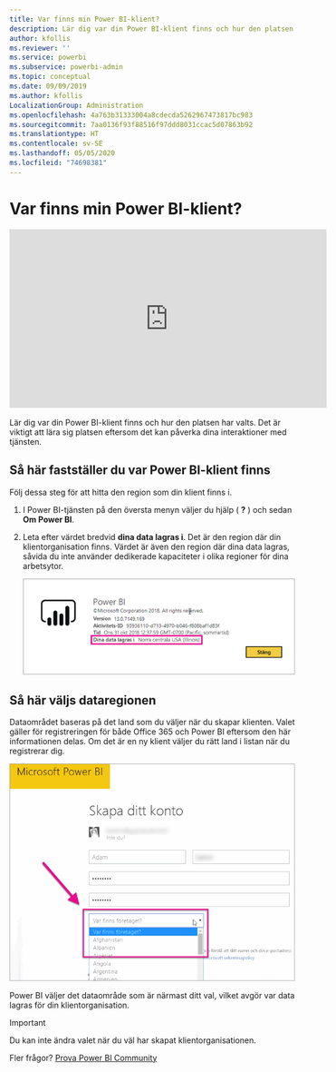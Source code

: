 ```yaml
---
title: Var finns min Power BI-klient?
description: Lär dig var din Power BI-klient finns och hur den platsen har valts. Det här är viktigt att lära sig eftersom det kan påverka dina interaktioner med tjänsten.
author: kfollis
ms.reviewer: ''
ms.service: powerbi
ms.subservice: powerbi-admin
ms.topic: conceptual
ms.date: 09/09/2019
ms.author: kfollis
LocalizationGroup: Administration
ms.openlocfilehash: 4a763b31333004a8cdecda5262967473817bc983
ms.sourcegitcommit: 7aa0136f93f88516f97ddd8031ccac5d07863b92
ms.translationtype: HT
ms.contentlocale: sv-SE
ms.lasthandoff: 05/05/2020
ms.locfileid: "74698381"
---
```

# <a name="where-is-my-power-bi-tenant-located"></a>Var finns min Power BI-klient?

<iframe width="560" height="315" src="https://www.youtube.com/embed/0fOxaHJPvdM?showinfo=0" frameborder="0" allowfullscreen></iframe>

Lär dig var din Power BI-klient finns och hur den platsen har valts. Det är viktigt att lära sig platsen eftersom det kan påverka dina interaktioner med tjänsten.

## <a name="how-to-determine-where-your-power-bi-tenant-is-located"></a>Så här fastställer du var Power BI-klient finns

Följ dessa steg för att hitta den region som din klient finns i.

1. I Power BI-tjänsten på den översta menyn väljer du hjälp ( **?** ) och sedan **Om Power BI**.

1. Leta efter värdet bredvid **dina data lagras i**. Det är den region där din klientorganisation finns. Värdet är även den region där dina data lagras, såvida du inte använder dedikerade kapaciteter i olika regioner för dina arbetsytor.

    ![Dataområde](media/service-admin-where-is-my-tenant-located/power-bi-data-region.png)

## <a name="how-the-data-region-is-selected"></a>Så här väljs dataregionen

Dataområdet baseras på det land som du väljer när du skapar klienten. Valet gäller för registreringen för både Office 365 och Power BI eftersom den här informationen delas. Om det är en ny klient väljer du rätt land i listan när du registrerar dig.

![Val av land](media/service-admin-where-is-my-tenant-located/sign-up-country-selection.png)

Power BI väljer det dataområde som är närmast ditt val, vilket avgör var data lagras för din klientorganisation.

> [!IMPORTANT]
> Du kan inte ändra valet när du väl har skapat klientorganisationen.

Fler frågor? [Prova Power BI Community](https://community.powerbi.com/)


